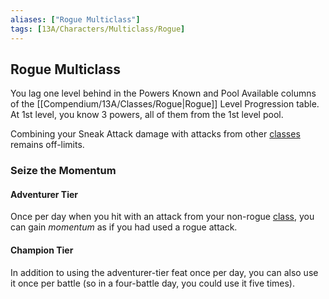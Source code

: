 ```yaml
---
aliases: ["Rogue Multiclass"]
tags: [13A/Characters/Multiclass/Rogue]
---
```


## Rogue Multiclass

You lag one level behind in the Powers Known and Pool Available columns of the [[Compendium/13A/Classes/Rogue|Rogue]] Level Progression table. At 1st level, you know 3 powers, all of them from the 1st level pool.

Combining your Sneak Attack damage with attacks from other [classes](Compendium/13A/Classes/Classes.md) remains off-limits.

### Seize the Momentum

#### Adventurer Tier

Once per day when you hit with an attack from your non-rogue [class](Compendium/13A/Character-Rules/Class.md), you can gain *momentum* as if you had used a rogue attack.

#### Champion Tier

In addition to using the adventurer-tier feat once per day, you can also use it once per battle (so in a four-battle day, you could use it five times).
